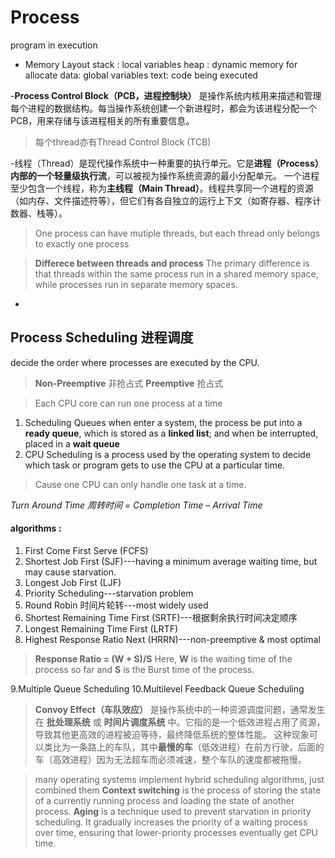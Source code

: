  
# Process
 program in execution

- Memory Layout
stack : local variables
heap : dynamic memory for allocate
data: global variables
text: code being executed

-**Process Control Block（PCB，进程控制块）** 是操作系统内核用来描述和管理每个进程的数据结构。每当操作系统创建一个新进程时，都会为该进程分配一个 PCB，用来存储与该进程相关的所有重要信息。
>每个thread亦有Thread Control Block (TCB)

-线程（Thread）是现代操作系统中一种重要的执行单元。它是**进程（Process）内部的一个轻量级执行流**，可以被视为操作系统资源的最小分配单元。
一个进程至少包含一个线程，称为**主线程（Main Thread）**。线程共享同一个进程的资源（如内存、文件描述符等），但它们有各自独立的运行上下文（如寄存器、程序计数器、栈等）。
>One process can have mutiple threads, but each thread only belongs to exactly one process

>**Differece between threads and process**
>The primary difference is that threads within the same process run in a shared memory space, while processes run in separate memory spaces.

- 

## Process Scheduling 进程调度

decide the order where processes are executed by the CPU.
> ****Non-Preemptive**** 非抢占式
> **Preemptive** 抢占式

> Each CPU core can run one process at a time

 1. Scheduling Queues
when enter a system, the process be put into a **ready queue**, which is stored as a **linked list**; and when be interrupted, placed in a **wait queue**
 2. CPU Scheduling 
 is a process used by the operating system to decide which task or program gets to use the CPU at a particular time.
 > Cause one CPU can only handle one task at a time.
 > 
 *Turn Around Time 周转时间 = Completion Time – Arrival Time*
#### algorithms :
 1. First Come First Serve (FCFS)
 2. Shortest Job First (SJF)---having a minimum average waiting time, but may cause starvation.
 3. Longest Job First (LJF)
 4.  Priority Scheduling---starvation problem
 5. Round Robin 时间片轮转---most widely used
 6. Shortest Remaining Time First (SRTF)---根据剩余执行时间决定顺序
 7. Longest Remaining Time First (LRTF)
 8. Highest Response Ratio Next (HRRN)---non-preemptive & most optimal
 >****Response Ratio = (W + S)/S****
 >Here, ****W**** is the waiting time of the process so far and ****S**** is the Burst time of the process.
 
   9.Multiple Queue Scheduling
   10.Multilevel Feedback Queue Scheduling
>
>**Convoy Effect（车队效应）** 是操作系统中的一种资源调度问题，通常发生在 **批处理系统** 或 **时间片调度系统** 中。它指的是一个低效进程占用了资源，导致其他更高效的进程被迫等待，最终降低系统的整体性能。
>这种现象可以类比为一条路上的车队，其中**最慢的车**（低效进程）在前方行驶，后面的车（高效进程）因为无法超车而必须减速，整个车队的速度都被拖慢。

>many operating systems implement hybrid scheduling algorithms, just combined them
>**Context switching** is the process of storing the state of a currently running process and loading the state of another process.
>**Aging** is a technique used to prevent starvation in priority scheduling. It gradually increases the priority of a waiting process over time, ensuring that lower-priority processes eventually get CPU time.

 

<!--stackedit_data:
eyJoaXN0b3J5IjpbODc1ODEwNTgyLC0zMjUzNTExNTNdfQ==
-->